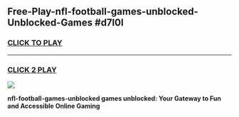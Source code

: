 
## Free-Play-nfl-football-games-unblocked-Unblocked-Games #d7l0l
<h3>
<a href="https://news.freeplayer.one?title=nfl-football-games-unblocked&ref=8M">CLICK TO PLAY</a></h3>
<hr>

<h3>
<a href="https://news.freeplayer.one?title=nfl-football-games-unblocked&ref=8M">CLICK 2 PLAY</a>
  
</h3>

<a href="https://news.freeplayer.one?title=nfl-football-games-unblocked&ref=8M"><img src="https://clearcache.store/games.png"></a>


**nfl-football-games-unblocked games unblocked: Your Gateway to Fun and Accessible Online Gaming**

